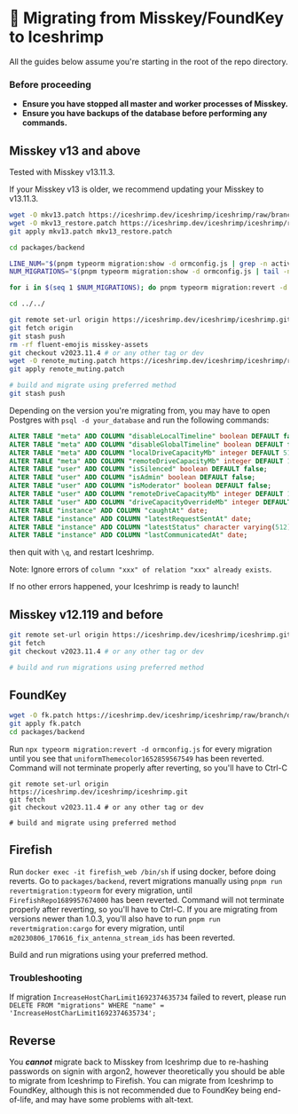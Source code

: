 # 🚚 Migrating from Misskey/FoundKey to Iceshrimp

All the guides below assume you're starting in the root of the repo directory.

### Before proceeding

- **Ensure you have stopped all master and worker processes of Misskey.**
- **Ensure you have backups of the database before performing any commands.**

## Misskey v13 and above

Tested with Misskey v13.11.3.

If your Misskey v13 is older, we recommend updating your Misskey to v13.11.3.

```sh
wget -O mkv13.patch https://iceshrimp.dev/iceshrimp/iceshrimp/raw/branch/dev/docs/mkv13.patch
wget -O mkv13_restore.patch https://iceshrimp.dev/iceshrimp/iceshrimp/raw/branch/dev/docs/mkv13_restore.patch
git apply mkv13.patch mkv13_restore.patch

cd packages/backend

LINE_NUM="$(pnpm typeorm migration:show -d ormconfig.js | grep -n activeEmailValidation1657346559800 | cut -d ':' -f 1)"
NUM_MIGRATIONS="$(pnpm typeorm migration:show -d ormconfig.js | tail -n+"$LINE_NUM" | grep '\[X\]' | wc -l)"

for i in $(seq 1 $NUM_MIGRATIONS); do pnpm typeorm migration:revert -d ormconfig.js; done

cd ../../

git remote set-url origin https://iceshrimp.dev/iceshrimp/iceshrimp.git
git fetch origin
git stash push
rm -rf fluent-emojis misskey-assets
git checkout v2023.11.4 # or any other tag or dev
wget -O renote_muting.patch https://iceshrimp.dev/iceshrimp/iceshrimp/raw/branch/dev/docs/renote_muting.patch
git apply renote_muting.patch

# build and migrate using preferred method
git stash push
```

Depending on the version you're migrating from, you may have to open Postgres with `psql -d your_database` and run the following commands:

```sql
ALTER TABLE "meta" ADD COLUMN "disableLocalTimeline" boolean DEFAULT false;
ALTER TABLE "meta" ADD COLUMN "disableGlobalTimeline" boolean DEFAULT false;
ALTER TABLE "meta" ADD COLUMN "localDriveCapacityMb" integer DEFAULT 512;
ALTER TABLE "meta" ADD COLUMN "remoteDriveCapacityMb" integer DEFAULT 128;
ALTER TABLE "user" ADD COLUMN "isSilenced" boolean DEFAULT false;
ALTER TABLE "user" ADD COLUMN "isAdmin" boolean DEFAULT false;
ALTER TABLE "user" ADD COLUMN "isModerator" boolean DEFAULT false;
ALTER TABLE "user" ADD COLUMN "remoteDriveCapacityMb" integer DEFAULT 128;
ALTER TABLE "user" ADD COLUMN "driveCapacityOverrideMb" integer DEFAULT 128;
ALTER TABLE "instance" ADD COLUMN "caughtAt" date;
ALTER TABLE "instance" ADD COLUMN "latestRequestSentAt" date;
ALTER TABLE "instance" ADD COLUMN "latestStatus" character varying(512);
ALTER TABLE "instance" ADD COLUMN "lastCommunicatedAt" date;
```

then quit with `\q`, and restart Iceshrimp.

Note: Ignore errors of `column "xxx" of relation "xxx" already exists`.

If no other errors happened, your Iceshrimp is ready to launch!

## Misskey v12.119 and before

```sh
git remote set-url origin https://iceshrimp.dev/iceshrimp/iceshrimp.git
git fetch
git checkout v2023.11.4 # or any other tag or dev

# build and run migrations using preferred method
```

## FoundKey

```sh
wget -O fk.patch https://iceshrimp.dev/iceshrimp/iceshrimp/raw/branch/dev/docs/fk.patch
git apply fk.patch
cd packages/backend
```

Run `npx typeorm migration:revert -d ormconfig.js` for every migration until you see that `uniformThemecolor1652859567549` has been reverted. Command will not terminate properly after reverting, so you'll have to Ctrl-C

```
git remote set-url origin https://iceshrimp.dev/iceshrimp/iceshrimp.git
git fetch
git checkout v2023.11.4 # or any other tag or dev

# build and migrate using preferred method
```

## Firefish
Run `docker exec -it firefish_web /bin/sh` if using docker, before doing reverts.
Go to `packages/backend`, revert migrations manually using `pnpm run revertmigration:typeorm` for every migration, until `FirefishRepo1689957674000` has been reverted. Command will not terminate properly after reverting, so you'll have to Ctrl-C.
If you are migrating from versions newer than 1.0.3, you'll also have to run `pnpm run revertmigration:cargo` for every migration, until `m20230806_170616_fix_antenna_stream_ids` has been reverted.

Build and run migrations using your preferred method.

### Troubleshooting
If migration `IncreaseHostCharLimit1692374635734` failed to revert, please run `DELETE FROM "migrations" WHERE "name" = 'IncreaseHostCharLimit1692374635734';`

## Reverse

You ***cannot*** migrate back to Misskey from Iceshrimp due to re-hashing passwords on signin with argon2, however theoretically you should be able to migrate from Iceshrimp to Firefish. You can migrate from Iceshrimp to FoundKey, although this is not recommended due to FoundKey being end-of-life, and may have some problems with alt-text.
